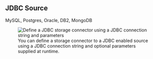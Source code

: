 ## JDBC Source

MySQL, Postgres, Oracle, DB2, MongoDB

<p align="center">
  <figure>
    <img src="../../../assets/images/storage-connectors/jdbc.png" alt="Define a JDBC storage connector using a JDBC connection string and parameters">
    <figcaption>You can define a storage connector to a JDBC enabled source using a JDBC connection string and optional parameters supplied at runtime.</figcaption>
  </figure>
</p>

